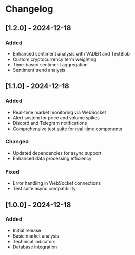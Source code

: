 # Changelog

## [1.2.0] - 2024-12-18
### Added
- Enhanced sentiment analysis with VADER and TextBlob
- Custom cryptocurrency term weighting
- Time-based sentiment aggregation
- Sentiment trend analysis

## [1.1.0] - 2024-12-18
### Added
- Real-time market monitoring via WebSocket
- Alert system for price and volume spikes
- Discord and Telegram notifications
- Comprehensive test suite for real-time components

### Changed
- Updated dependencies for async support
- Enhanced data processing efficiency

### Fixed
- Error handling in WebSocket connections
- Test suite async compatibility

## [1.0.0] - 2024-12-18
### Added
- Initial release
- Basic market analysis
- Technical indicators
- Database integration